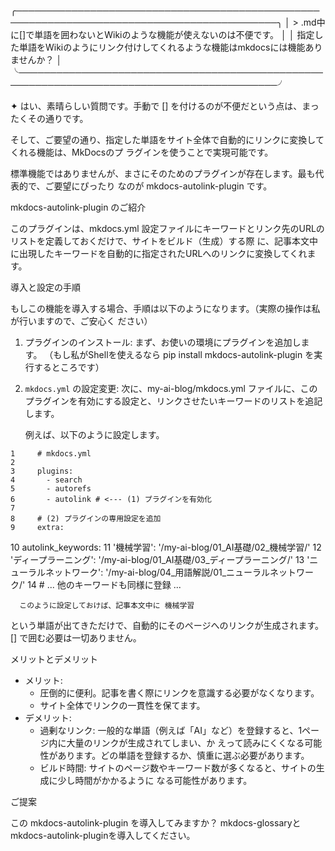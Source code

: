 ╭────────────────────────────────────────────────────────────────────────────────────────────╮
│  > .md中に[]で単語を囲わないとWikiのような機能が使えないのは不便です。                     │
│    指定した単語をWikiのようにリンク付けしてくれるような機能はmkdocsには機能ありませんか？  │
╰────────────────────────────────────────────────────────────────────────────────────────────╯

✦ はい、素晴らしい質問です。手動で [] を付けるのが不便だという点は、まったくその通りです。


  そして、ご要望の通り、指定した単語をサイト全体で自動的にリンクに変換してくれる機能は、MkDocsのプ
  ラグインを使うことで実現可能です。

  標準機能ではありませんが、まさにそのためのプラグインが存在します。最も代表的で、ご要望にぴったり
  なのが mkdocs-autolink-plugin です。

  mkdocs-autolink-plugin のご紹介


  このプラグインは、mkdocs.yml
  設定ファイルにキーワードとリンク先のURLのリストを定義しておくだけで、サイトをビルド（生成）する際
  に、記事本文中に出現したキーワードを自動的に指定されたURLへのリンクに変換してくれます。

  導入と設定の手順


  もしこの機能を導入する場合、手順は以下のようになります。（実際の操作は私が行いますので、ご安心く
  ださい）


   1. プラグインのインストール:
      まず、お使いの環境にプラグインを追加します。
      （もし私がShellを使えるなら pip install mkdocs-autolink-plugin を実行するところです）

   2. `mkdocs.yml` の設定変更:
      次に、my-ai-blog/mkdocs.yml
  ファイルに、このプラグインを有効にする設定と、リンクさせたいキーワードのリストを追記します。


      例えば、以下のように設定します。



    1     # mkdocs.yml
    2 
    3     plugins:
    4       - search
    5       - autorefs
    6       - autolink # <--- (1) プラグインを有効化
    7 
    8     # (2) プラグインの専用設定を追加
    9     extra:
   10       autolink_keywords:
   11         '機械学習': '/my-ai-blog/01_AI基礎/02_機械学習/'
   12         'ディープラーニング': '/my-ai-blog/01_AI基礎/03_ディープラーニング/'
   13         'ニューラルネットワーク': '/my-ai-blog/04_用語解説/01_ニューラルネットワーク/'
   14         # ... 他のキーワードも同様に登録 ...



      このように設定しておけば、記事本文中に 機械学習
  という単語が出てきただけで、自動的にそのページへのリンクが生成されます。[]
  で囲む必要は一切ありません。

  メリットとデメリット


   * メリット:
       * 圧倒的に便利。記事を書く際にリンクを意識する必要がなくなります。
       * サイト全体でリンクの一貫性を保てます。
   * デメリット:
       * 過剰なリンク:
         一般的な単語（例えば「AI」など）を登録すると、1ページ内に大量のリンクが生成されてしまい、か
         えって読みにくくなる可能性があります。どの単語を登録するか、慎重に選ぶ必要があります。
       * ビルド時間: サイトのページ数やキーワード数が多くなると、サイトの生成に少し時間がかかるように
         なる可能性があります。

  ご提案

  この mkdocs-autolink-plugin を導入してみますか？
  mkdocs-glossaryとmkdocs-autolink-pluginを導入してください。